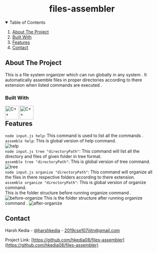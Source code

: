 <br />
<p align="center">
  <h1 align="center">files-assembler</h1>  
</p>



<!-- TABLE OF CONTENTS -->
<details open="open">
  <summary>Table of Contents</summary>
  <ol>
    <li>
      <a href="#about-the-project">About The Project</a>
    </li>
        <li><a href="#built-with">Built With</a></li>
    <li><a href="#features">Features</a></li>
    <li><a href="#contact">Contact</a></li>
  </ol>
</details>


<!-- ABOUT THE PROJECT -->
## About The Project

This is a file system organizer which can run globally in any system . It automatically  assemble files in proper directories according to there extension when listed  commands are executed .

### Built With
<img align="left" alt ="C++"  width="45px" src="https://upload.wikimedia.org/wikipedia/commons/thumb/d/d9/Node.js_logo.svg/1200px-Node.js_logo.svg.png" >
<img align="left" alt ="C++"  width="45px" src="https://pluralsight2.imgix.net/paths/images/javascript-542e10ea6e.png" >
</br>

## Features
```node input.js help```: This command is used to list all the commands .
</br>
```assemble help```: This is global version of help command. 
</br>
![help](https://user-images.githubusercontent.com/55133676/146541947-636225d1-e463-4631-89b0-c1298e603d47.png)
</br>
```node input.js tree "directoryPath"```: This command will list  all the directory and files of given folder in tree format.
</br>
```assemble tree "directoryPath"```: This is global version of tree command. 
</br>
![tree](https://user-images.githubusercontent.com/55133676/146542180-16ea31ea-8fc8-444d-8561-011947fb30e4.png)
</br>
```node input.js organize "directoryPath"```: This command will organize all the files in there respective folders according to there extension.
</br>
```assemble organize "directoryPath"```: This is global version of organize command.
</br>
This is the folder structure before running organize command .
![before-organize](https://user-images.githubusercontent.com/55133676/146542875-05ddecf6-3e2d-4dc9-aac5-e205cc0ccf07.png)
This is the folder structure after running organize command .
![after-organize](https://user-images.githubusercontent.com/55133676/146542922-afafc3e0-88a4-49a4-b455-cd4661866ab5.png)



<!-- CONTACT -->
## Contact

Harsh Kedia - [@harshkedia](https://www.linkedin.com/in/hk-2608/) - 2019cse107iiitn@gmail.com

Project Link: [https://github.com/hkedia08/files-assembler](https://github.com/hkedia08/files-assembler)
